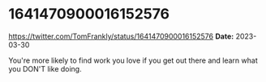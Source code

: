 # 1641470900016152576
https://twitter.com/TomFrankly/status/1641470900016152576
**Date:** 2023-03-30

You're more likely to find work you love if you get out there and learn what you DON'T like doing.

